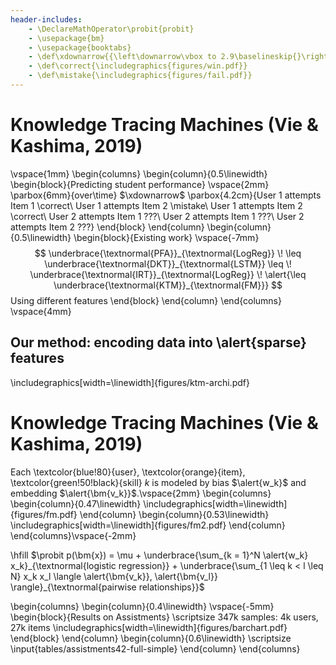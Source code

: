 ```yaml
---
header-includes:
    - \DeclareMathOperator\probit{probit}
    - \usepackage{bm}
    - \usepackage{booktabs}
    - \def\xdownarrow{{\left\downarrow\vbox to 2.9\baselineskip{}\right.\kern-\nulldelimiterspace}}
    - \def\correct{\includegraphics{figures/win.pdf}}
    - \def\mistake{\includegraphics{figures/fail.pdf}}
---
```

# Knowledge Tracing Machines (Vie & Kashima, 2019)

\vspace{1mm}
\begin{columns}
\begin{column}{0.5\linewidth}
\begin{block}{Predicting student performance}
\vspace{2mm}
\parbox{6mm}{over\\time} $\xdownarrow$ \parbox{4.2cm}{User 1 attempts Item 1 \correct\\
User 1 attempts Item 2 \mistake\\
User 1 attempts Item 2 \correct\\
User 2 attempts Item 1 ???\\
User 2 attempts Item 1 ???\\
User 2 attempts Item 2 ???}
\end{block}
\end{column}
\begin{column}{0.5\linewidth}
\begin{block}{Existing work}
\vspace{-7mm}
$$ \underbrace{\textnormal{PFA}}_{\textnormal{LogReg}} \! \leq \underbrace{\textnormal{DKT}}_{\textnormal{LSTM}} \leq \! \underbrace{\textnormal{IRT}}_{\textnormal{LogReg}} \! \alert{\leq \underbrace{\textnormal{KTM}}_{\textnormal{FM}}} $$
Using different features
\end{block}
\end{column}
\end{columns}
\vspace{4mm}

## Our method: encoding data into \alert{sparse} features

\includegraphics[width=\linewidth]{figures/ktm-archi.pdf}

# Knowledge Tracing Machines (Vie & Kashima, 2019)

Each \textcolor{blue!80}{user}, \textcolor{orange}{item}, \textcolor{green!50!black}{skill} $k$ is modeled by bias $\alert{w_k}$ and embedding $\alert{\bm{v_k}}$.\vspace{2mm}
\begin{columns}
\begin{column}{0.47\linewidth}
\includegraphics[width=\linewidth]{figures/fm.pdf}
\end{column}
\begin{column}{0.53\linewidth}
\includegraphics[width=\linewidth]{figures/fm2.pdf}
\end{column}
\end{columns}\vspace{-2mm}

\hfill $\probit p(\bm{x}) = \mu + \underbrace{\sum_{k = 1}^N \alert{w_k} x_k}_{\textnormal{logistic regression}} + \underbrace{\sum_{1 \leq k < l \leq N} x_k x_l \langle \alert{\bm{v_k}}, \alert{\bm{v_l}} \rangle}_{\textnormal{pairwise relationships}}$

\begin{columns}
\begin{column}{0.4\linewidth}
\vspace{-5mm}
\begin{block}{Results on Assistments}
\scriptsize 347k samples: 4k users, 27k items
\includegraphics[width=\linewidth]{figures/barchart.pdf}
\end{block}
\end{column}
\begin{column}{0.6\linewidth}
\scriptsize
\input{tables/assistments42-full-simple}
\end{column}
\end{columns}
